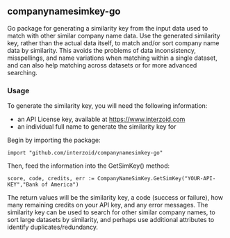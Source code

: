 ## companynamesimkey-go

Go package for generating a similarity key from the input data used to match with other similar company name data. Use the generated similarity key, rather than the actual data itself, to match and/or sort company name data by similarity. This avoids the problems of data inconsistency, misspellings, and name variations when matching within a single dataset, and can also help matching across datasets or for more advanced searching.

### Usage

To generate the similarity key, you will need the following information:

- an API License key, available at https://www.interzoid.com
- an individual full name to generate the similarity key for

Begin by importing the package:

    import "github.com/interzoid/companynamesimkey-go"

Then, feed the information into the GetSimKey() method:

    score, code, credits, err := CompanyNameSimKey.GetSimKey("YOUR-API-KEY","Bank of America")


The return values will be the similarity key, a code (success or failure), how many remaining credits on your API key, and any error messages. The similarity key can be used to search for other similar company names, to sort large datasets by similarity, and perhaps use additional attributes to identify duplicates/redundancy.